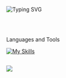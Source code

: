 ![Typing SVG](https://readme-typing-svg.herokuapp.com?font=ununtu&lines=Hi%2C+I'm+Igor.+Dev+Front-end.)

<br/>
<br/>

<p>Languages and Tools</p> 

[![My Skills](https://skillicons.dev/icons?i=react,html,css,git&perline=9)](https://skillicons.dev)

##
![](https://komarev.com/ghpvc/?username=igorvinrs&style=flat-square)
